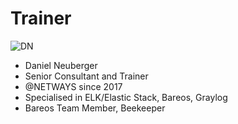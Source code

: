 <!SLIDE noprint smbullets>

# Trainer
<img id="staff" src="/global/_images/netways/staff/DN.jpg" alt="DN">

* Daniel Neuberger
 * Senior Consultant and Trainer
 * @NETWAYS since 2017
 * Specialised in ELK/Elastic Stack, Bareos, Graylog
 * Bareos Team Member, Beekeeper
